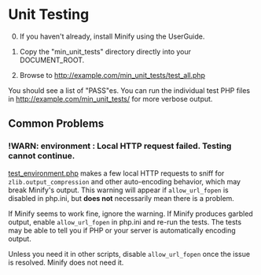 # Unit Testing #

0. If you haven't already, install Minify using the UserGuide.

1. Copy the "min\_unit\_tests" directory directly into your DOCUMENT\_ROOT.

2. Browse to http://example.com/min_unit_tests/test_all.php

You should see a list of "PASS"es. You can run the individual test PHP files in http://example.com/min_unit_tests/ for more verbose output.

## Common Problems ##

### !WARN: environment : Local HTTP request failed. Testing cannot continue. ###

[test\_environment.php](http://code.google.com/p/minify/source/browse/min_unit_tests/test_environment.php) makes a few local HTTP requests to sniff for `zlib.output_compression` and other auto-encoding behavior, which may break Minify's output. This warning will appear if `allow_url_fopen` is disabled in php.ini, but **does not** necessarily mean there is a problem.

If Minify seems to work fine, ignore the warning. If Minify produces garbled output, enable `allow_url_fopen` in php.ini and re-run the tests. The tests may be able to tell you if PHP or your server is automatically encoding output.

Unless you need it in other scripts, disable `allow_url_fopen` once the issue is resolved. Minify does not need it.